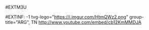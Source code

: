 #EXTM3U


#EXTINF: -1 tvg-logo="https://i.imgur.com/HtmQWz2.png" group-title="ARG", TN 
http://www.youtube.com/embed/cb12KmMMDJA

